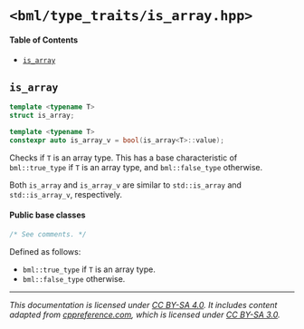 # `<bml/type_traits/is_array.hpp>`
#### Table of Contents
- [`is_array`](#is_array)

## `is_array`
```c++
template <typename T>
struct is_array;

template <typename T>
constexpr auto is_array_v = bool(is_array<T>::value);
```
Checks if `T` is an array type. This has a base characteristic of `bml::true_type` if `T` is an
array type, and `bml::false_type` otherwise.

Both `is_array` and `is_array_v` are similar to `std::is_array` and `std::is_array_v`, respectively.

#### Public base classes
```c++
/* See comments. */
```
Defined as follows:

- `bml::true_type` if `T` is an array type.
- `bml::false_type` otherwise.

---
*This documentation is licensed under [CC BY-SA 4.0][1]. It includes content adapted from
[cppreference.com][2], which is licensed under [CC BY-SA 3.0][3].*

[1]: https://creativecommons.org/licenses/by-sa/4.0
[2]: https://en.cppreference.com
[3]: https://creativecommons.org/licenses/by-sa/3.0
